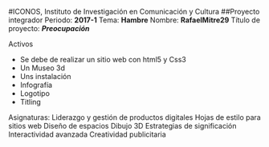 #ICONOS, Instituto de Investigación en Comunicación y Cultura
##Proyecto integrador 
Periodo: **2017-1**
Tema: **Hambre**
Nombre: **RafaelMitre29**
Título de proyecto: ***Preocupación***

Activos
- Se debe de realizar un sitio web con html5 y Css3
- Un Museo 3d
- Uns instalación
- Infografía
- Logotipo
- Titling

Asignaturas:
Liderazgo y gestión de productos digitales
Hojas de estilo para sitios web
Diseño de espacios
Dibujo 3D
Estrategias de significación
Interactividad avanzada
Creatividad publicitaria


